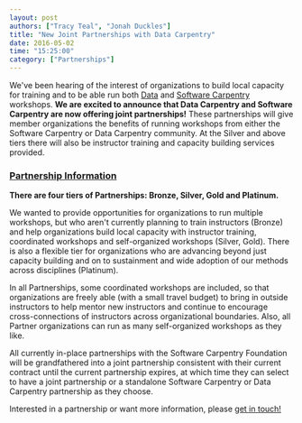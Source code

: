 ```yaml
---
layout: post
authors: ["Tracy Teal", "Jonah Duckles"]
title: "New Joint Partnerships with Data Carpentry"
date: 2016-05-02
time: "15:25:00"
category: ["Partnerships"]
---
```


We've been hearing of the interest of organizations to build local capacity for training and to be able run both [Data]({{site.dc_url}}) and [Software Carpentry]({{site.url}}) workshops. **We are excited to announce that Data Carpentry and Software Carpentry are now offering joint partnerships!** These partnerships will give member organizations the benefits of running workshops from either the Software Carpentry or Data Carpentry community. At the Silver and above tiers there will also be instructor training and capacity building services provided.


### [Partnership Information]({{site.url}}/scf/join)
**There are four tiers of Partnerships: Bronze, Silver, Gold and Platinum.**

We wanted to provide opportunities for organizations to run multiple workshops, but who aren't currently planning to train instructors (Bronze) and help organizations build local capacity with instructor training, coordinated workshops and self-organized workshops (Silver, Gold). There is also a flexible tier for organizations who are advancing beyond just capacity building and on to sustainment and wide adoption of our methods across disciplines (Platinum).

In all Partnerships, some coordinated workshops are included, so that organizations are freely able (with a small travel budget) to bring in outside instructors to help mentor new instructors and continue to encourage cross-connections of instructors across organizational boundaries. Also, all Partner organizations can run as many self-organized workshops as they like.

All currently in-place partnerships with the Software Carpentry Foundation will be grandfathered into a joint partnership consistent with their current contract until the current partnership expires, at which time they can select to have a joint partnership or a standalone Software Carpentry or Data Carpentry partnership as they choose.

Interested in a partnership or want more information, please [get in touch!](mailto:partnerships@software-carpentry.org)
